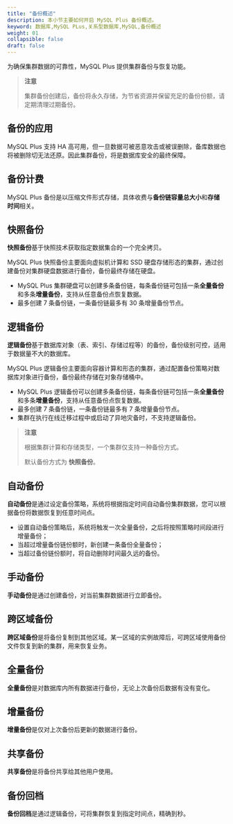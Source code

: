 ```yaml
---
title: "备份概述"
description: 本小节主要如何开启 MySQL Plus 备份概述。 
keyword: 数据库,MySQL PLus,关系型数据库,MySQL,备份概述
weight: 01
collapsible: false
draft: false
---
```




为确保集群数据的可靠性，MySQL Plus 提供集群备份与恢复功能。

> **注意**
> 
> 集群备份创建后，备份将永久存储，为节省资源并保留充足的备份份额，请定期清理过期备份。

## 备份的应用

MySQL Plus 支持 HA 高可用，但一旦数据可被恶意攻击或被误删除，备库数据也将被删除切无法还原。因此集群备份，将是数据库安全的最终保障。

## 备份计费

MySQL Plus 备份是以压缩文件形式存储，具体收费与**备份链容量总大小**和**存储时间**相关。

## 快照备份

**快照备份**基于快照技术获取指定数据集合的一个完全拷贝。

MySQL Plus 快照备份主要面向虚拟机计算和 SSD 硬盘存储形态的集群，通过创建备份对集群硬盘数据进行备份，备份最终存储在硬盘。

- MySQL Plus 集群硬盘可以创建多条备份链，每条备份链可包括一条**全量备份**和多条**增量备份**，支持从任意备份点恢复数据。
- 最多创建 7 条备份链，一条备份链最多有 30 条增量备份节点。

## 逻辑备份

**逻辑备份**基于数据库对象（表、索引、存储过程等）的备份，备份级别可控，适用于数据量不大的数据库。

MySQL Plus 逻辑备份主要面向容器计算和形态的集群，通过配置备份策略对数据库对象进行备份，备份最终存储在对象存储桶中。

- MySQL Plus 逻辑备份可以创建多条备份链，每条备份链可包括一条**全量备份**和多条**增量备份**，支持从任意备份点恢复数据。
- 最多创建 7 条备份链，一条备份链最多有 7 条增量备份节点。
- 集群在执行在线迁移过程中或启动了异地灾备时，不支持逻辑备份。

> **注意**
> 
> 根据集群计算和存储类型，一个集群仅支持一种备份方式。
> 
> 默认备份方式为 **快照备份**。
<!--
> -KSV + SSD 类型集群支持**快照备份**方式。
> 
> -LXC + Local Container 类型集群支持**逻辑备份**方式。-->

## 自动备份

**自动备份**是通过设定备份策略，系统将根据指定时间自动备份集群数据，您可以根据备份将数据恢复到任意时间点。

- 设置自动备份策略后，系统将触发一次全量备份，之后将按照策略时间段进行增量备份；
- 当超过增量备份链份额时，新创建一条备份全量备份；
- 当超过备份链份额时，将自动删除时间最久远的备份。

## 手动备份

**手动备份**是通过创建备份，对当前集群数据进行立即备份。

## 跨区域备份

**跨区域备份**是将备份复制到其他区域。某一区域的实例故障后，可跨区域使用备份文件恢复到新的集群，用来恢复业务。

## 全量备份

**全量备份**是对数据库内所有数据进行备份，无论上次备份后数据有没有变化。

## 增量备份

**增量备份**是仅对上次备份后更新的数据进行备份。

## 共享备份

**共享备份**是将备份共享给其他用户使用。

## 备份回档

**备份回档**是通过逻辑备份，可将集群恢复到指定时间点，精确到秒。
